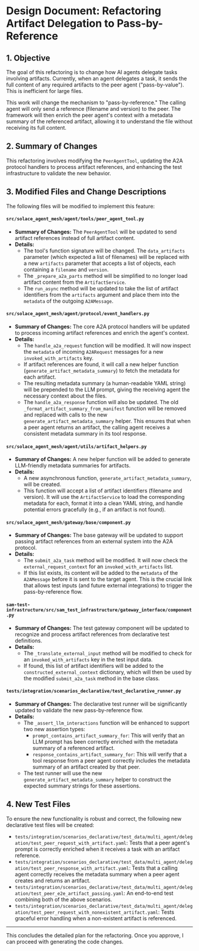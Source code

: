 # Design Document: Refactoring Artifact Delegation to Pass-by-Reference

## 1. Objective

The goal of this refactoring is to change how AI agents delegate tasks involving artifacts. Currently, when an agent delegates a task, it sends the full content of any required artifacts to the peer agent ("pass-by-value"). This is inefficient for large files.

This work will change the mechanism to "pass-by-reference." The calling agent will only send a reference (filename and version) to the peer. The framework will then enrich the peer agent's context with a metadata summary of the referenced artifact, allowing it to understand the file without receiving its full content.

## 2. Summary of Changes

This refactoring involves modifying the `PeerAgentTool`, updating the A2A protocol handlers to process artifact references, and enhancing the test infrastructure to validate the new behavior.

## 3. Modified Files and Change Descriptions

The following files will be modified to implement this feature:

#### `src/solace_agent_mesh/agent/tools/peer_agent_tool.py`

*   **Summary of Changes:** The `PeerAgentTool` will be updated to send artifact references instead of full artifact content.
*   **Details:**
    *   The tool's function signature will be changed. The `data_artifacts` parameter (which expected a list of filenames) will be replaced with a new `artifacts` parameter that accepts a list of objects, each containing a `filename` and `version`.
    *   The `_prepare_a2a_parts` method will be simplified to no longer load artifact content from the `ArtifactService`.
    *   The `run_async` method will be updated to take the list of artifact identifiers from the `artifacts` argument and place them into the `metadata` of the outgoing `A2AMessage`.

#### `src/solace_agent_mesh/agent/protocol/event_handlers.py`

*   **Summary of Changes:** The core A2A protocol handlers will be updated to process incoming artifact references and enrich the agent's context.
*   **Details:**
    *   The `handle_a2a_request` function will be modified. It will now inspect the `metadata` of incoming `A2ARequest` messages for a new `invoked_with_artifacts` key.
    *   If artifact references are found, it will call a new helper function (`generate_artifact_metadata_summary`) to fetch the metadata for each artifact.
    *   The resulting metadata summary (a human-readable YAML string) will be prepended to the LLM prompt, giving the receiving agent the necessary context about the files.
    *   The `handle_a2a_response` function will also be updated. The old `_format_artifact_summary_from_manifest` function will be removed and replaced with calls to the new `generate_artifact_metadata_summary` helper. This ensures that when a peer agent returns an artifact, the calling agent receives a consistent metadata summary in its tool response.

#### `src/solace_agent_mesh/agent/utils/artifact_helpers.py`

*   **Summary of Changes:** A new helper function will be added to generate LLM-friendly metadata summaries for artifacts.
*   **Details:**
    *   A new asynchronous function, `generate_artifact_metadata_summary`, will be created.
    *   This function will accept a list of artifact identifiers (filename and version). It will use the `ArtifactService` to load the corresponding metadata for each, format it into a clean YAML string, and handle potential errors gracefully (e.g., if an artifact is not found).

#### `src/solace_agent_mesh/gateway/base/component.py`

*   **Summary of Changes:** The base gateway will be updated to support passing artifact references from an external system into the A2A protocol.
*   **Details:**
    *   The `submit_a2a_task` method will be modified. It will now check the `external_request_context` for an `invoked_with_artifacts` list.
    *   If this list exists, its content will be added to the `metadata` of the `A2AMessage` before it is sent to the target agent. This is the crucial link that allows test inputs (and future external integrations) to trigger the pass-by-reference flow.

#### `sam-test-infrastructure/src/sam_test_infrastructure/gateway_interface/component.py`

*   **Summary of Changes:** The test gateway component will be updated to recognize and process artifact references from declarative test definitions.
*   **Details:**
    *   The `_translate_external_input` method will be modified to check for an `invoked_with_artifacts` key in the test input data.
    *   If found, this list of artifact identifiers will be added to the `constructed_external_context` dictionary, which will then be used by the modified `submit_a2a_task` method in the base class.

#### `tests/integration/scenarios_declarative/test_declarative_runner.py`

*   **Summary of Changes:** The declarative test runner will be significantly updated to validate the new pass-by-reference flow.
*   **Details:**
    *   The `_assert_llm_interactions` function will be enhanced to support two new assertion types:
        *   `prompt_contains_artifact_summary_for`: This will verify that an LLM prompt has been correctly enriched with the metadata summary of a referenced artifact.
        *   `response_contains_artifact_summary_for`: This will verify that a tool response from a peer agent correctly includes the metadata summary of an artifact created by that peer.
    *   The test runner will use the new `generate_artifact_metadata_summary` helper to construct the expected summary strings for these assertions.

## 4. New Test Files

To ensure the new functionality is robust and correct, the following new declarative test files will be created:

*   `tests/integration/scenarios_declarative/test_data/multi_agent/delegation/test_peer_request_with_artifact.yaml`: Tests that a peer agent's prompt is correctly enriched when it receives a task with an artifact reference.
*   `tests/integration/scenarios_declarative/test_data/multi_agent/delegation/test_peer_response_with_artifact.yaml`: Tests that a calling agent correctly receives the metadata summary when a peer agent creates and returns an artifact.
*   `tests/integration/scenarios_declarative/test_data/multi_agent/delegation/test_peer_e2e_artifact_passing.yaml`: An end-to-end test combining both of the above scenarios.
*   `tests/integration/scenarios_declarative/test_data/multi_agent/delegation/test_peer_request_with_nonexistent_artifact.yaml`: Tests graceful error handling when a non-existent artifact is referenced.

---

This concludes the detailed plan for the refactoring. Once you approve, I can proceed with generating the code changes.
